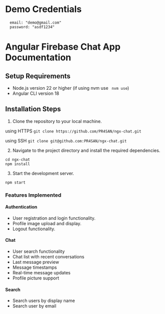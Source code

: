 # Demo Credentials
```
  email: "demo@gmail.com"
  password: "asdf1234"
```

# Angular Firebase Chat App Documentation

## Setup Requirements
 - Node.js version 22 or higher (if using nvm use ``` nvm use```)
 - Angular CLI version 18

## Installation Steps
1. Clone the repository to your local machine.

using HTTPS
``git clone https://github.com/PR4SAN/ngx-chat.git
``

using SSH
``
git clone git@github.com:PR4SAN/ngx-chat.git
``

2. Navigate to the project directory and install the required dependencies.

```
cd ngx-chat
npm install
```

3. Start the development server.
```
npm start
```

### Features Implemented

#### Authentication
- User registration and login functionality.
- Profile image upload and display.
- Logout functionality.
#### Chat

- User search functionality
- Chat list with recent conversations
- Last message preview
- Message timestamps
- Real-time message updates
- Profile picture support

#### Search
- Search users by display name
- Search user by email


